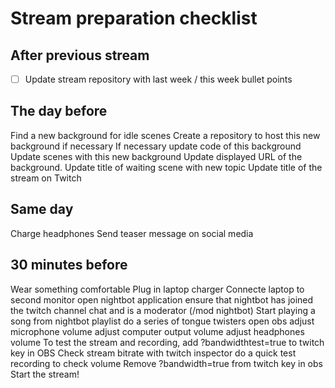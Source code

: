# Stream preparation checklist

## After previous stream
- [ ] Update stream repository with last week / this week bullet points

## The day before
Find a new background for idle scenes
Create a repository to host this new background if necessary
If necessary update code of this background
Update scenes with this new background
Update displayed URL of the background.
Update title of waiting scene with new topic
Update title of the stream on Twitch

## Same day
Charge headphones
Send teaser message on social media

## 30 minutes before
Wear something comfortable
Plug in laptop charger
Connecte laptop to second monitor
open nightbot application
ensure that nightbot has joined the twitch channel chat and is a moderator (/mod nightbot)
Start playing a song from nightbot playlist
do a series of tongue twisters
open obs
adjust microphone volume
adjust computer output volume
adjust headphones volume
To test the stream and recording, add ?bandwidthtest=true to twitch key in OBS
Check stream bitrate with twitch inspector
do a quick test recording to check volume
Remove ?bandwidth=true from twitch key in obs
Start the stream!
